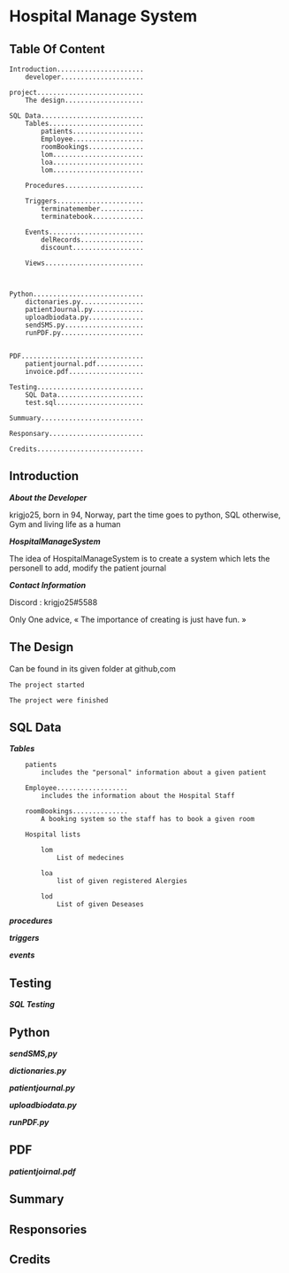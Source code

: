 # Hospital Manage System

## Table Of Content

    Introduction......................
        developer.....................

    project...........................
        The design....................

    SQL Data..........................
        Tables........................
            patients..................
            Employee..................
            roomBookings..............
            lom.......................
            loa.......................
            lom.......................

        Procedures....................

        Triggers......................
            terminatemember...........
            terminatebook.............
            
        Events........................
            delRecords................
            discount..................
    
        Views.........................


    
    Python............................
        dictonaries.py................
        patientJournal.py.............
        uploadbiodata.py..............
        sendSMS.py....................    
        runPDF.py.....................


    PDF...............................
        patientjournal.pdf............
        invoice.pdf...................

    Testing...........................
        SQL Data......................
        test.sql......................
    
    Summuary..........................

    Responsary........................

    Credits...........................

## Introduction

***About the Developer***

krigjo25, born in 94, Norway, part the time goes to python, SQL
otherwise, Gym and living life as a human

***HospitalManageSystem***

The idea of HospitalManageSystem is to create a system
which lets the personell to add, modify the patient journal

***Contact Information***

Discord : krigjo25#5588

Only One advice,
« The importance of creating is just have fun. »

## The Design

Can be found in its given folder at github,com

    The project started

    The project were finished

## SQL Data

 ***Tables***

        patients
            includes the "personal" information about a given patient

        Employee..................
            includes the information about the Hospital Staff

        roomBookings..............
            A booking system so the staff has to book a given room

        Hospital lists
            
            lom 
                List of medecines
            
            loa
                list of given registered Alergies

            lod
                List of given Deseases

***procedures***

***triggers***

***events***

##  Testing

***SQL Testing***


##  Python

***sendSMS,py***

***dictionaries.py***

***patientjournal.py***

***uploadbiodata.py***

***runPDF.py***

##  PDF

***patientjoirnal.pdf***

##  Summary

## Responsories

## Credits
